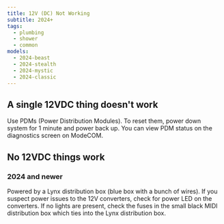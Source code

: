 ```yaml
---
title: 12V (DC) Not Working
subtitle: 2024+
tags:
  - plumbing
  - shower
  - common
models:
  - 2024-beast
  - 2024-stealth
  - 2024-mystic
  - 2024-classic
---
```


## A single 12VDC thing doesn't work

Use PDMs (Power Distribution Modules). To reset them, power down system for 1 minute and power back up. You can view PDM status on the diagnostics screen on ModeCOM.

## No 12VDC things work

### 2024 and newer

Powered by a Lynx distribution box (blue box with a bunch of wires). If you suspect power issues to the 12V converters, check for power LED on the converters. If no lights are present, check the fuses in the small black MIDI distribution box which ties into the Lynx distribution box.
